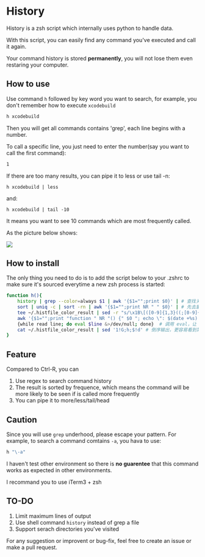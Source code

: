 # History

History is a zsh script which internally uses python to handle data. 

With this script, you can easily find any command you've executed and call it again.

Your command history is stored **permanently**, you will not lose them even restaring your computer.

## How to use

Use command `h` followed by key word you want to search, for example, you don't remember how to execute `xcodebuild`

```bash
h xcodebuild
```

Then you will get all commands contains 'grep', each line begins with a number.

To call a specific line, you just need to enter the number(say you want to call the first command):

```bash
1
```

If there are too many results, you can pipe it to less or use tail -n:

`h xcodebuild | less`

and:

`h xcodebuild | tail -10`

It means you want to see 10 commands which are most frequently called.

As the picture below shows:

![](http://images.bestswifter.com/1479040989.png)

## How to install

The only thing you need to do is to add the script below to your .zshrc to make sure it's sourced everytime a new zsh process is started:

```bash
function h(){
    history | grep --color=always $1 | awk '{$1="";print $0}' | # 查找关键字，去掉左侧的是数字 \
    sort | uniq -c | sort -rn | awk '{$1="";print NR " " $0}' | # 先去重（需要排序）然后根据次数排序，再去掉次数 \
    tee ~/.histfile_color_result | sed -r "s/\x1B\[([0-9]{1,3}((;[0-9]{1,3})*)?)?[m|K]//g" |  # 把带有颜色的结果写入临时文件，然后去除颜色 \
    awk '{$1="";print "function " NR "() {" $0 "; echo \": $(date +%s):0;"$0"\" >> ~/.histfile }"}' | # 构造 function，把 $0 写入到 histfile 中 \
    {while read line; do eval $line &>/dev/null; done}  # 调用 eval，让 function 生效
    cat ~/.histfile_color_result | sed '1!G;h;$!d' # 倒序输出，更容易看到第一条
}
```

## Feature

Compared to Ctrl-R, you can

1. Use regex to search command history
2. The result is sorted by frequence, which means the command will be more likely to be seen if is called more frequently
3. You can pipe it to more/less/tail/head
 
## Caution

Since you will use `grep` underhood, please escape your pattern. For example, to search a command comtains `-a`, you hava to use:

```bash
h "\-a"
```

I haven't test other environment so there is **no guarentee** that this command works as expected in other environments.

I recommand you to use iTerm3 + zsh

## TO-DO

1. Limit maximum lines of output
2. Use shell command `history` instead of grep a file
3. Support serach directories you've visited

For any suggestion or improvent or bug-fix, feel free to create an issue or make a pull request.
